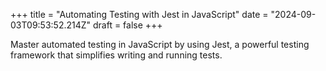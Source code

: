 +++
title = "Automating Testing with Jest in JavaScript"
date = "2024-09-03T09:53:52.214Z"
draft = false
+++

  Master automated testing in JavaScript by using Jest, a powerful testing framework that simplifies writing and running tests.
        
